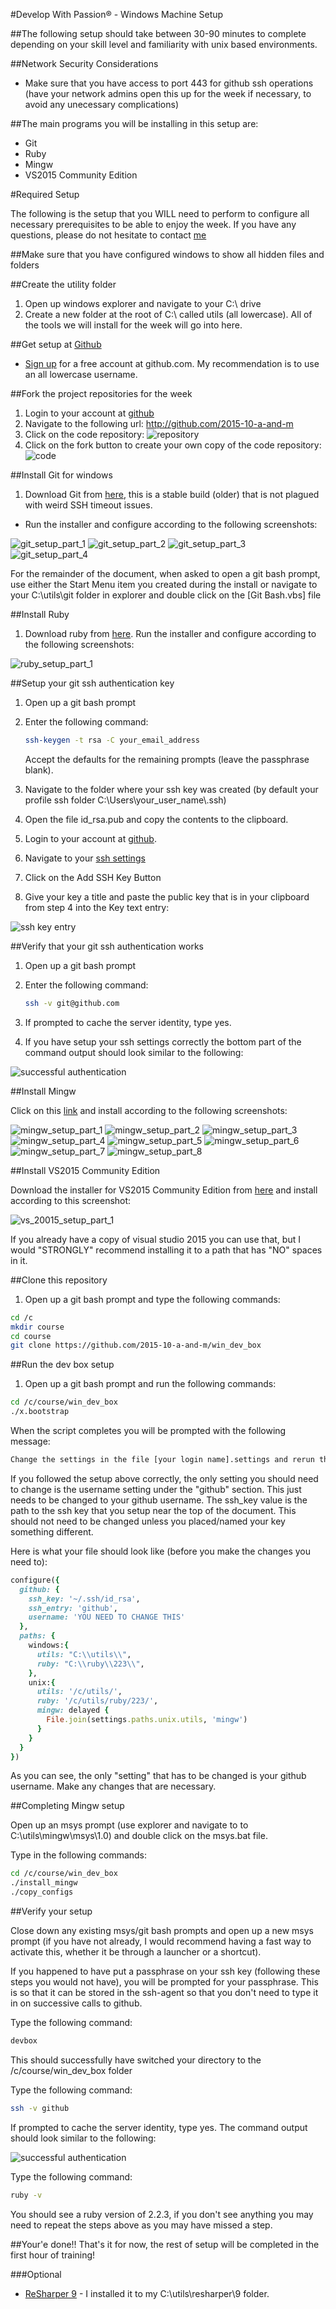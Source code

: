 #Develop With Passion® - Windows Machine Setup

##The following setup should take between 30-90 minutes to complete depending on your skill level and familiarity with unix based environments.

##Network Security Considerations

* Make sure that you have access to port 443 for github ssh operations (have your network admins open this up for the week if necessary, to avoid any unecessary complications) 

##The main programs you will be installing in this setup are:

* Git
* Ruby
* Mingw
* VS2015 Community Edition

#Required Setup

The following is the setup that you WILL need to perform to configure all necessary prerequisites to be able to enjoy the week. If you have any questions, please do not hesitate to contact [me](mailto:jp@developwithpassion.com)

##Make sure that you have configured windows to show all hidden files and folders

##Create the utility folder

1. Open up windows explorer and navigate to your C:\ drive
2. Create a new folder at the root of C:\ called utils (all lowercase). All of the tools we will install for the week will go into here.

##Get setup at [Github](http://github.com)

* [Sign up](https://github.com/signup/free) for a free account at github.com. My recommendation is to use an all lowercase username.

##Fork the project repositories for the week

1. Login to your account at [github](https://github.com/login)
2. Navigate to the following url: http://github.com/2015-10-a-and-m 
3. Click on the code repository: ![repository](https://raw.githubusercontent.com/2015-10-a-and-m/win_dev_box/master/images/github_fork_1.jpg)
4. Click on the fork button to create your own copy of the code repository: ![code](https://raw.githubusercontent.com/2015-10-a-and-m/win_dev_box/master/images/github_fork_2.jpg)

##Install Git for windows

1. Download Git from [here](https://s3.amazonaws.com/developwithpassion-files/training/Git-1.9.4-preview20140611.exe), this is a stable build (older) that is not plagued with weird SSH timeout issues.

* Run the installer and configure according to the following screenshots:

![git_setup_part_1](https://raw.githubusercontent.com/2015-10-a-and-m/win_dev_box/master/images/git_setup_part_0.jpg)
![git_setup_part_2](https://raw.githubusercontent.com/2015-10-a-and-m/win_dev_box/master/images/git_setup_part_1.jpg)
![git_setup_part_3](https://raw.githubusercontent.com/2015-10-a-and-m/win_dev_box/master/images/git_setup_part_2a.jpg)
![git_setup_part_4](https://raw.githubusercontent.com/2015-10-a-and-m/win_dev_box/master/images/git_setup_part_3a.jpg)

For the remainder of the document, when asked to open a git bash prompt, use either the Start Menu item you created during the install or navigate to your C:\utils\git folder in explorer and double click on the [Git Bash.vbs] file

##Install Ruby

1. Download ruby from [here](http://dl.bintray.com/oneclick/rubyinstaller/rubyinstaller-2.2.3.exe). Run the installer and configure according to the following screenshots:

![ruby_setup_part_1](https://raw.githubusercontent.com/2015-10-a-and-m/win_dev_box/master/images/ruby_setup_1.jpg)

##Setup your git ssh authentication key

1. Open up a git bash prompt
2. Enter the following command:

    ```bash
    ssh-keygen -t rsa -C your_email_address  
    ```
   
   Accept the defaults for the remaining prompts  (leave the passphrase blank).  
3. Navigate to the folder where your ssh key was created (by default your profile ssh folder C:\Users\your_user_name\\.ssh)
4. Open the file id_rsa.pub and copy the contents to the clipboard.
5. Login to your account at [github](https://github.com/login).
6. Navigate to your [ssh settings](https://github.com/settings/ssh)
7. Click on the Add SSH Key Button
8. Give your key a title and paste the public key that is in your clipboard from step 4 into the Key text entry:

![ssh key entry](https://raw.githubusercontent.com/2015-10-a-and-m/win_dev_box/master/images/add_ssh_key.png)

##Verify that your git ssh authentication works

1. Open up a git bash prompt
2. Enter the following command:

    ```bash
    ssh -v git@github.com
    ```
3. If prompted to cache the server identity, type yes.
4. If you have setup your ssh settings correctly the bottom part of the command output should look similar to the following:

![successful authentication](https://raw.githubusercontent.com/2015-10-a-and-m/win_dev_box/master/images/git_authentication.png)

##Install Mingw

Click on this [link](https://s3.amazonaws.com/developwithpassion-files/training/mingw-get-setup.exe) and install according to the following screenshots:

![mingw_setup_part_1](https://raw.githubusercontent.com/2015-10-a-and-m/win_dev_box/master/images/mingw_setup_part_1_a.jpg)
![mingw_setup_part_2](https://raw.githubusercontent.com/2015-10-a-and-m/win_dev_box/master/images/mingw_setup_part_2.jpg)
![mingw_setup_part_3](https://raw.githubusercontent.com/2015-10-a-and-m/win_dev_box/master/images/mingw_setup_part_3.jpg)
![mingw_setup_part_4](https://raw.githubusercontent.com/2015-10-a-and-m/win_dev_box/master/images/mingw_setup_part_4.jpg)
![mingw_setup_part_5](https://raw.githubusercontent.com/2015-10-a-and-m/win_dev_box/master/images/mingw_setup_part_5.jpg)
![mingw_setup_part_6](https://raw.githubusercontent.com/2015-10-a-and-m/win_dev_box/master/images/mingw_setup_part_6.jpg)
![mingw_setup_part_7](https://raw.githubusercontent.com/2015-10-a-and-m/win_dev_box/master/images/mingw_setup_part_7.jpg)
![mingw_setup_part_8](https://raw.githubusercontent.com/2015-10-a-and-m/win_dev_box/master/images/mingw_setup_part_8.jpg)

##Install VS2015 Community Edition

Download the installer for VS2015 Community Edition from [here](https://go.microsoft.com/fwlink/?LinkId=532606&clcid=0x409) and install according to this screenshot:

![vs_20015_setup_part_1](https://raw.githubusercontent.com/2015-10-a-and-m/win_dev_box/master/images/vs_2015_part_1.jpg)

If you already have a copy of visual studio 2015 you can use that, but I would "STRONGLY" recommend installing it to a path that has "NO" spaces in it.

##Clone this repository

1. Open up a git bash prompt and type the following commands:

```bash
cd /c
mkdir course
cd course
git clone https://github.com/2015-10-a-and-m/win_dev_box
```

##Run the dev box setup

1. Open up a git bash prompt and run the following commands:

```bash
cd /c/course/win_dev_box
./x.bootstrap
```

When the script completes you will be prompted with the following message:

```bash
Change the settings in the file [your login name].settings and rerun the script ./copy_configs
```

If you followed the setup above correctly, the only setting you should need to change is the username setting under the "github" section. This just needs to be changed to your github username. The ssh_key value is the path to the ssh key that you setup near the top of the document. This should not need to be changed unless you placed/named your key something different.

Here is what your file should look like (before you make the changes you need to):

```ruby
configure({
  github: {
    ssh_key: '~/.ssh/id_rsa',
    ssh_entry: 'github',
    username: 'YOU NEED TO CHANGE THIS'
  },
  paths: {
    windows:{
      utils: "C:\\utils\\",
      ruby: "C:\\ruby\\223\\",
    },
    unix:{
      utils: '/c/utils/',
      ruby: '/c/utils/ruby/223/',
      mingw: delayed { 
        File.join(settings.paths.unix.utils, 'mingw')
      }
    }
  }
})
```

As you can see, the only "setting" that has to be changed is your github username. Make any changes that are necessary.

##Completing Mingw setup

Open up an msys prompt (use explorer and navigate to to C:\utils\mingw\msys\1.0\) and double click on the msys.bat file.

Type in the following commands:

```bash
cd /c/course/win_dev_box
./install_mingw
./copy_configs
```

##Verify your setup

Close down any existing msys/git bash prompts and open up a new msys prompt (if you have not already, I would recommend having a fast way to activate this, whether it be through a launcher or a shortcut).

If you happened to have put a passphrase on your ssh key (following these steps you would not have), you will be prompted for your passphrase. This is so that it can be stored in the ssh-agent so that you don't need to type it in on successive calls to github.

Type the following command:

```bash
devbox
```

This should successfully have switched your directory to the /c/course/win_dev_box folder

Type the following command:

```bash
ssh -v github
```

If prompted to cache the server identity, type yes. The command output should look similar to the following:

![successful authentication](https://raw.githubusercontent.com/2015-10-a-and-m/win_dev_box/master/images/git_authentication.png)

Type the following command:

```bash
ruby -v
```

You should see a ruby version of 2.2.3, if you don't see anything you may need to repeat the steps above as you may have missed a step.

##Your'e done!!
That's it for now, the rest of setup will be completed in the first hour of training!

###Optional
* [ReSharper 9](http://www.jetbrains.com/resharper/download/) - I installed it to my C:\utils\resharper\9 folder.

